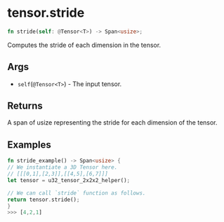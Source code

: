 # tensor.stride

```rust
fn stride(self: @Tensor<T>) -> Span<usize>;
```

Computes the stride of each dimension in the tensor.

## Args
* `self`(`@Tensor<T>`) - The input tensor.

## Returns

A span of usize representing the stride for each dimension of the tensor.

## Examples

```rust
fn stride_example() -> Span<usize> {
// We instantiate a 3D Tensor here.
// [[[0,1],[2,3]],[[4,5],[6,7]]]
let tensor = u32_tensor_2x2x2_helper();

// We can call `stride` function as follows.
return tensor.stride();
}
>>> [4,2,1]
```
